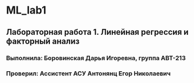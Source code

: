 # ML_lab1
## Лабораторная работа 1. Линейная регрессия и факторный анализ
### Выполнила: Боровинская Дарья Игоревна, группа АВТ-213
### Проверил: Ассистент АСУ Антонянц Егор Николаевич
